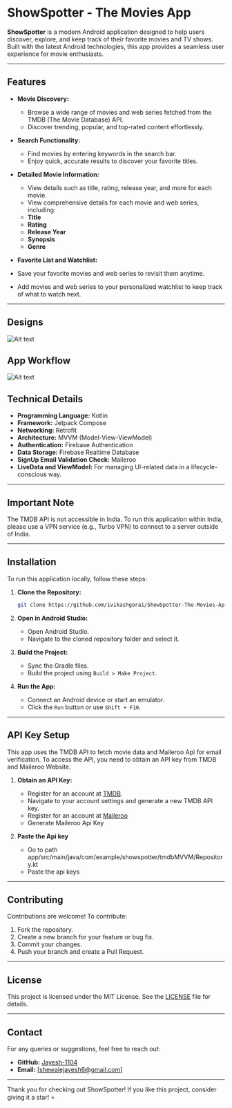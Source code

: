 # ShowSpotter - The Movies App

**ShowSpotter** is a modern Android application designed to help users discover, explore, and keep track of their favorite movies and TV shows. Built with the latest Android technologies, this app provides a seamless user experience for movie enthusiasts.

---


## Features

- **Movie Discovery:**
  - Browse a wide range of movies and web series fetched from the TMDB (The Movie Database) API.
  - Discover trending, popular, and top-rated content effortlessly.

- **Search Functionality:**
  - Find movies by entering keywords in the search bar.
  - Enjoy quick, accurate results to discover your favorite titles.

- **Detailed Movie Information:**
  - View details such as title, rating, release year, and more for each movie.
  - View comprehensive details for each movie and web series, including:
  - **Title**
  - **Rating**
  - **Release Year**
  - **Synopsis**
  - **Genre**

- **Favorite List and Watchlist:**
 - Save your favorite movies and web series to revisit them anytime.
 - Add movies and web series to your personalized watchlist to keep track of what to watch next.

---

## Designs
![Alt text](app/src/main/res/drawable/app_interface.png)

## App Workflow
![Alt text](app/src/main/res/drawable/app_workflow.png)


## Technical Details

- **Programming Language:** Kotlin
- **Framework:** Jetpack Compose
- **Networking:** Retrofit
- **Architecture:** MVVM (Model-View-ViewModel)
- **Authentication:** Firebase Authentication
- **Data Storage:** Firebase Realtime Database
- **SignUp Email Validation Check:** Maileroo
- **LiveData and ViewModel:** For managing UI-related data in a lifecycle-conscious way.

---

## Important Note

The TMDB API is not accessible in India. To run this application within India, please use a VPN service (e.g., Turbo VPN) to connect to a server outside of India.

---

## Installation

To run this application locally, follow these steps:

1. **Clone the Repository:**

   ```bash
   git clone https://github.com/ivikashgorai/ShowSpotter-The-Movies-App.git
   ```

2. **Open in Android Studio:**
   - Open Android Studio.
   - Navigate to the cloned repository folder and select it.

3. **Build the Project:**
   - Sync the Gradle files.
   - Build the project using `Build > Make Project`.

4. **Run the App:**
   - Connect an Android device or start an emulator.
   - Click the `Run` button or use `Shift + F10`.

---

## API Key Setup

This app uses the TMDB API to fetch movie data and Maileroo Api for email verification. To access the API, you need to obtain an API key from TMDB and Maileroo Website.

1. **Obtain an API Key:**
    - Register for an account at [TMDB](https://www.themoviedb.org/).
    - Navigate to your account settings and generate a new TMDB API key.
    - Register for an account at [Maileroo](https://app.maileroo.com/smtp-relay)
    - Generate Maileroo Api Key

2. **Paste the Api key**
    - Go to path app/src/main/java/com/example/showspotter/tmdbMVVM/Repository.kt
    - Paste the api keys

---

## Contributing

Contributions are welcome! To contribute:

1. Fork the repository.
2. Create a new branch for your feature or bug fix.
3. Commit your changes.
4. Push your branch and create a Pull Request.

---

## License

This project is licensed under the MIT License. See the [LICENSE](LICENSE) file for details.

---

## Contact

For any queries or suggestions, feel free to reach out:

- **GitHub:** [Jayesh-1104](https://github.com/Jayesh-1104)
- **Email:** [shewalejayesh6@gmail.com]

---

Thank you for checking out ShowSpotter! If you like this project, consider giving it a star! ⭐

